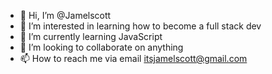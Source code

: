 - 👋 Hi, I’m @Jamelscott
- 👀 I’m interested in learning how to become a full stack dev
- 🌱 I’m currently learning JavaScript
- 💞️ I’m looking to collaborate on anything
- 📫 How to reach me via email itsjamelscott@gmail.com

<!---
Jamelscott/Jamelscott is a ✨ special ✨ repository because its `README.md` (this file) appears on your GitHub profile.
You can click the Preview link to take a look at your changes.
--->
